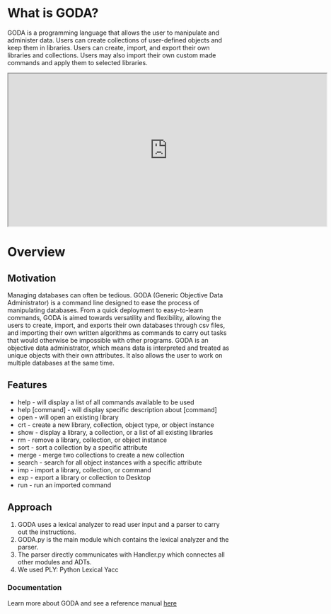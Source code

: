 # What is GODA?

GODA is a programming language that allows the user to manipulate and administer data. Users can create collections of user-defined objects and keep them in libraries. Users can create, import, and export their own libraries and collections. Users may also import their own custom made commands and apply them to selected libraries.

<html>
<body>
  <div align="center">
<iframe width="720" height="345" src="https://www.youtube.com/watch?v=dzbKYmk1koE" >
</iframe>
    </div>
</body>
</html>

# Overview

## Motivation

Managing databases can often be tedious. GODA (Generic Objective Data Administrator) is a command line designed to ease the process of manipulating databases. From a quick deployment to easy-to-learn commands, GODA is aimed towards versatility and flexibility, allowing the users to create, import, and exports their own databases through csv files, and importing their own written algorithms as commands to carry out tasks that would otherwise be impossible with other programs. GODA is an objective data administrator, which means data is interpreted and treated as unique objects with their own attributes. It also allows the user to work on multiple databases at the same time.

## Features

- help - will display a list of all commands available to be used
- help [command] - will display specific description about [command]
- open - will open an existing library
- crt - create a new library, collection, object type, or object instance
- show - display a library, a collection, or a list of all existing libraries
- rm - remove a library, collection, or object instance
- sort - sort a collection by a specific attribute
- merge - merge two collections to create a new collection
- search - search for all object instances with a specific attribute
- imp - import a library, collection, or command
- exp - export a library or collection to Desktop
- run - run an imported command

## Approach

1. GODA uses a lexical analyzer to read user input and a parser to carry out the instructions.
2. GODA.py is the main module which contains the lexical analyzer and the parser.
3. The parser directly communicates with Handler.py which connectes all other modules and ADTs.
4. We used PLY: Python Lexical Yacc


### Documentation

Learn more about GODA and see a reference manual [here](https://drive.google.com/file/d/1ZtkemYuCiujQxlnPhb1pGyt5FayfUukk/view)
